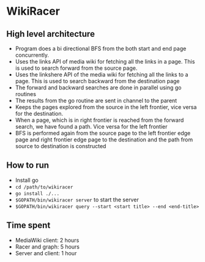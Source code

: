 WikiRacer
=========

High level architecture
-----------------------
* Program does a bi directional BFS from the both start and end page concurrently.
* Uses the links API of media wiki for fetching all the links in a page. This is used to search forward from the source page.
* Uses the linkshere API of the media wiki for fetching all the links to a page. This is used to search backward from the destination page
* The forward and backward searches are done in parallel using go routines
* The results from the go routine are sent in channel to the parent
* Keeps the pages explored from the source in the left frontier, vice versa for the destination.
* When a page, which is in right frontier is reached from the forward search, we have found a path. Vice versa for the left frontier
* BFS is performed again from the source page to the left frontier edge page and right frontier edge page to the destination and the path from source to destination is constructed

How to run
----------
* Install go
* `cd /path/to/wikiracer`
* `go install ./...`
* `$GOPATH/bin/wikiracer server` to start the server
* `$GOPATH/bin/wikiracer query --start <start title> --end <end-title>`

Time spent
---------- 
* MediaWiki client: 2 hours
* Racer and graph: 5 hours
* Server and client: 1 hour